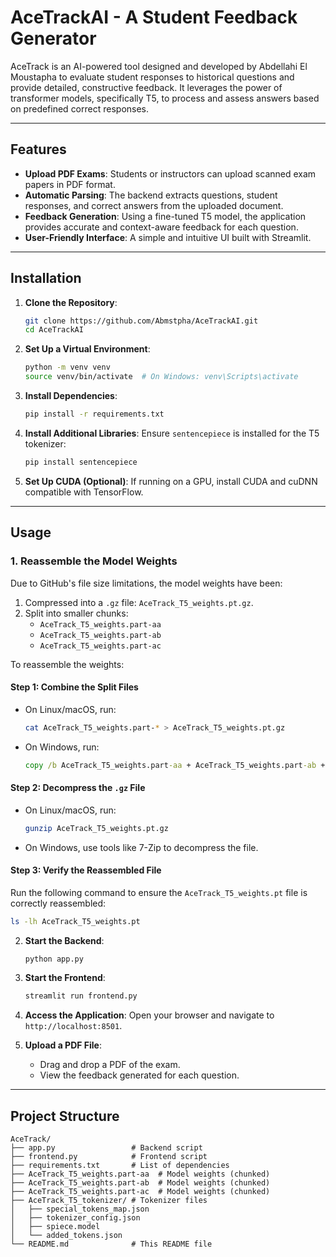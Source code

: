 # AceTrackAI - A Student Feedback Generator

AceTrack is an AI-powered tool designed and developed by Abdellahi El Moustapha to evaluate student responses to historical questions and provide detailed, constructive feedback. It leverages the power of transformer models, specifically T5, to process and assess answers based on predefined correct responses.

---

## Features

- **Upload PDF Exams**: Students or instructors can upload scanned exam papers in PDF format.
- **Automatic Parsing**: The backend extracts questions, student responses, and correct answers from the uploaded document.
- **Feedback Generation**: Using a fine-tuned T5 model, the application provides accurate and context-aware feedback for each question.
- **User-Friendly Interface**: A simple and intuitive UI built with Streamlit.

---

## Installation

1. **Clone the Repository**:
    ```bash
    git clone https://github.com/Abmstpha/AceTrackAI.git
    cd AceTrackAI
    ```

2. **Set Up a Virtual Environment**:
    ```bash
    python -m venv venv
    source venv/bin/activate  # On Windows: venv\Scripts\activate
    ```

3. **Install Dependencies**:
    ```bash
    pip install -r requirements.txt
    ```

4. **Install Additional Libraries**:
    Ensure `sentencepiece` is installed for the T5 tokenizer:
    ```bash
    pip install sentencepiece
    ```

5. **Set Up CUDA (Optional)**:
    If running on a GPU, install CUDA and cuDNN compatible with TensorFlow.

---

## Usage

### 1. **Reassemble the Model Weights**
Due to GitHub's file size limitations, the model weights have been:
1. Compressed into a `.gz` file: `AceTrack_T5_weights.pt.gz`.
2. Split into smaller chunks:
   - `AceTrack_T5_weights.part-aa`
   - `AceTrack_T5_weights.part-ab`
   - `AceTrack_T5_weights.part-ac`

To reassemble the weights:

#### **Step 1: Combine the Split Files**
- On Linux/macOS, run:
    ```bash
    cat AceTrack_T5_weights.part-* > AceTrack_T5_weights.pt.gz
    ```
- On Windows, run:
    ```cmd
    copy /b AceTrack_T5_weights.part-aa + AceTrack_T5_weights.part-ab + AceTrack_T5_weights.part-ac AceTrack_T5_weights.pt.gz
    ```

#### **Step 2: Decompress the `.gz` File**
- On Linux/macOS, run:
    ```bash
    gunzip AceTrack_T5_weights.pt.gz
    ```
- On Windows, use tools like 7-Zip to decompress the file.

#### **Step 3: Verify the Reassembled File**
Run the following command to ensure the `AceTrack_T5_weights.pt` file is correctly reassembled:
```bash
ls -lh AceTrack_T5_weights.pt
   ```

2. **Start the Backend**:
    ```bash
    python app.py
    ```

3. **Start the Frontend**:
    ```bash
    streamlit run frontend.py
    ```

4. **Access the Application**:
    Open your browser and navigate to `http://localhost:8501`.

5. **Upload a PDF File**:
    - Drag and drop a PDF of the exam.
    - View the feedback generated for each question.

---

## Project Structure

```plaintext
AceTrack/
├── app.py                 # Backend script
├── frontend.py            # Frontend script
├── requirements.txt       # List of dependencies
├── AceTrack_T5_weights.part-aa  # Model weights (chunked)
├── AceTrack_T5_weights.part-ab  # Model weights (chunked)
├── AceTrack_T5_weights.part-ac  # Model weights (chunked)
├── AceTrack_T5_tokenizer/ # Tokenizer files
│   ├── special_tokens_map.json
│   ├── tokenizer_config.json
│   ├── spiece.model
│   └── added_tokens.json
└── README.md              # This README file
